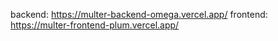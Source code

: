 backend: https://multer-backend-omega.vercel.app/
frontend: https://multer-frontend-plum.vercel.app/
